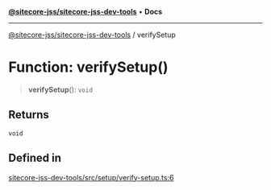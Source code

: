 [**@sitecore-jss/sitecore-jss-dev-tools**](../README.md) • **Docs**

***

[@sitecore-jss/sitecore-jss-dev-tools](../README.md) / verifySetup

# Function: verifySetup()

> **verifySetup**(): `void`

## Returns

`void`

## Defined in

[sitecore-jss-dev-tools/src/setup/verify-setup.ts:6](https://github.com/Sitecore/jss/blob/e846f486ba4fde6c8c1b45e6e57475c6839dad97/packages/sitecore-jss-dev-tools/src/setup/verify-setup.ts#L6)
